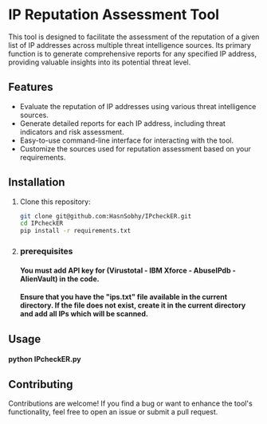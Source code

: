 # IP Reputation Assessment Tool

This tool is designed to facilitate the assessment of the reputation of a given list of IP addresses across multiple threat intelligence sources. Its primary function is to generate comprehensive reports for any specified IP address, providing valuable insights into its potential threat level.

## Features

- Evaluate the reputation of IP addresses using various threat intelligence sources.
- Generate detailed reports for each IP address, including threat indicators and risk assessment.
- Easy-to-use command-line interface for interacting with the tool.
- Customize the sources used for reputation assessment based on your requirements.

## Installation

1. Clone this repository:

   ```bash
   git clone git@github.com:HasnSobhy/IPcheckER.git
   cd IPcheckER
   pip install -r requirements.txt

2. ### prerequisites

   #### You must add API key for (Virustotal - IBM Xforce - AbuseIPdb - AlienVault) in the code.
   #### Ensure that you have the "ips.txt" file available in the current directory. If the file does not exist, create it in the current directory and add all IPs which will be scanned.

## Usage

 #### python IPcheckER.py

 

## Contributing

Contributions are welcome! If you find a bug or want to enhance the tool's functionality, feel free to open an issue or submit a pull request.


